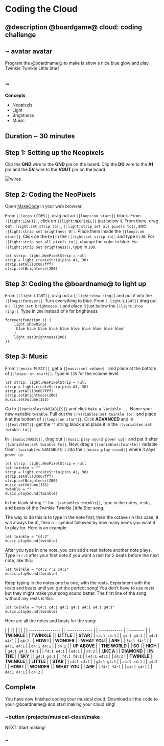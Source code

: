 # Coding the Cloud

## @description @boardgame@ cloud: coding challenge

## ~ avatar avatar

Program the @boardname@ to make is show a nice blue glow and play Twinkle Twinkle Little Star!

## ~

**Concepts**

* Neopixels
* Light
* Brightness
* Music 

## Duration ~ 30 minutes

## Step 1: Setting up the Neopixels

Clip the **GND** wire to the **GND** pin on the board. Clip the **DO** wire to the **A1** pin and the **5V** wire to the **VOUT** pin on the board.

![wires](/static/cp/projects/musical-cloud/wires.jpg)

## Step 2: Coding the NeoPixels

Open [MakeCode](@homeurl@) in your web browser.

From `||loops:LOOPS||`, drag out an `||loops:on start||` block. From `||light:LIGHT||`, click on `||light:NEOPIXEL||` just below it. From there, drag out `||light:set strip to||`, `||light:strip set all pixels to||`, and `||light:strip set brightness 0||`. Place them inside the `||loops:on start||`. Click on the **(+)** in the `||light:set strip to||` and type in `30`. For `||light:strip set all pixels to||`, change the color to blue. For `||light:strip set brightness||`, type in `200`.

```blocks
let strip: light.NeoPixelStrip = null
strip = light.createStrip(pins.A1, 30)
strip.setAll(0x007fff)
strip.setBrightness(200)
```

## Step 3: Coding the @boardname@ to light up

From `||light:LIGHT||`, drag out a `||light:show ring||` and put it into the `||loops:forever||`. Turn everything to blue. From `||light:LIGHT||` drag out a `||light:set brightness||` and place it just below the `||light:show ring||`. Type in `200` instead of `0` for brightness.

```blocks
forever(function () {
    light.showRing(
    `blue blue blue blue blue blue blue blue blue blue`
    )
    light.setBrightness(200)
})
```

## Step 3: Music

From `||music:MUSIC||`, get a `||music:set volume||` and place at the bottom of `||loops: on start||`. Type in `155` for the volume level.

```blocks
let strip: light.NeoPixelStrip = null
strip = light.createStrip(pins.A1, 30)
strip.setAll(0x007fff)
strip.setBrightness(200)
music.setVolume(155)
```

Go to `||variables:VARIABLES||` and click `Make a Variable...`. Name your new variable `twinkle`. Pull out the `||variables:set twinkle to||` and place it at the bottom of `||loops:on start||`. Click **ADVANCED** and in `||text:TEXT||`, get the `""` string block and place it in the `||variables:set twinkle to||`.

In `||music:MUSIC||`, drag out `||music:play sound power up||` and put it after `||variables:set twinkle to||`. Now, drag a `||variables:twinkle||` variable from `||variables:VARIABLES||` into the `||music:play sound||` where it says `power up`.

```blocks
let strip: light.NeoPixelStrip = null
let twinkle = ""
strip = light.createStrip(pins.A1, 30)
strip.setAll(0x007fff)
strip.setBrightness(200)
music.setVolume(155)
twinkle = ""
music.playSound(twinkle)
```

In the blank string `""` for `||variables:twinkle||`, type in the notes, rests, and beats of the *Twinkle Twinkle Little Star* song.

The way to do this is to type in the note first, then the octave (in this case, it will always be 4), then a `:` symbol followed by how many beats you want it to play for. Here is an example:

```block
let twinkle = "c4:2"
music.playSound(twinkle)
```

After you type in one note, you can add a rest before another note plays. Type in `r:2` after your first note if you want a rest for 2 beats before the next note, like this:

```block
let twinkle = "c4:2 r:2 c4:2"
music.playSound(twinkle)
```

Keep typing in the notes one by one, with the rests. Experiment with the rests and beats until you get the perfect song! You don't have to use rests but they might make your song sound better. The first line of the song without any rests is this:

```block
let twinkle = "c4:1 c4:1 g4:1 g4:1 a4:1 a4:1 g4:1"
music.playSound(twinkle)
```

Here are all the notes and beats for the song:

|                  |  |               |  |              |  |          |
| ---------------- |  | ------------- |  | ------------ |  | -------- |
| **TWINKLE**      |  | **TWINKLE**   |  | **LITTLE**   |  | **STAR** |
| `c4:1 c4:1`      |  | `g4:1 g4:1`   |  | `a4:1 a4:1`  |  | `g4:2`   |
| **HOW I**        |  | **WONDER**    |  | **WHAT YOU** |  | **ARE**  |
| `f4:1 f4:1`      |  | `e4:1 e4:1`   |  | `d4:1 d4:1`  |  | `c4:2`   |
| **UP ABOVE**     |  | **THE WORLD** |  | **SO**       |  | **HIGH** |
| `g4:1 g4:1 f4:1` |  | `f4:1 e4:1`   |  | `e4:1`       |  | `d4:2`   |
| **LIKE A**       |  | **DIAMOND**   |  | **IN THE**   |  | **SKY**  |
| `g4:1 g4:1`      |  | `f4:1 f4:1`   |  | `e4:1 e4:1`  |  | `d4:2`   |
| **TWINKLE**      |  | **TWINKLE**   |  | **LITTLE**   |  | **STAR** |
| `c4:1 c4:1`      |  | `g4:1 g4:1`   |  | `a4:1 a4:1`  |  | `g4:2`   |
| **HOW I**        |  | **WONDER**    |  | **WHAT YOU** |  | **ARE**  |
| `f4:1 f4:1`      |  | `e4:1 e4:1`   |  | `d4:1 d4:1`  |  | `c4:2`   |

## Complete

You have now finished coding your musical cloud. Download all the code to your @boardname@ and start making your cloud sing!

### ~button /projects/musical-cloud/make

NEXT: Start making!

### ~